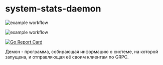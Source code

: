 # system-stats-daemon
![example workflow](https://github.com/FRiniZ/system-stats-daemon/actions/workflows/release.yml/badge.svg)

![example workflow](https://github.com/FRiniZ/system-stats-daemon/actions/workflows/tests.yml/badge.svg)

[![Go Report Card](https://goreportcard.com/badge/github.com/FRiniZ/system-stats-daemon)](https://goreportcard.com/report/github.com/FRiniZ/system-stats-daemon)


Демон - программа, собирающая информацию о системе, на которой запущена, и отправляющая её своим клиентам по GRPC.
